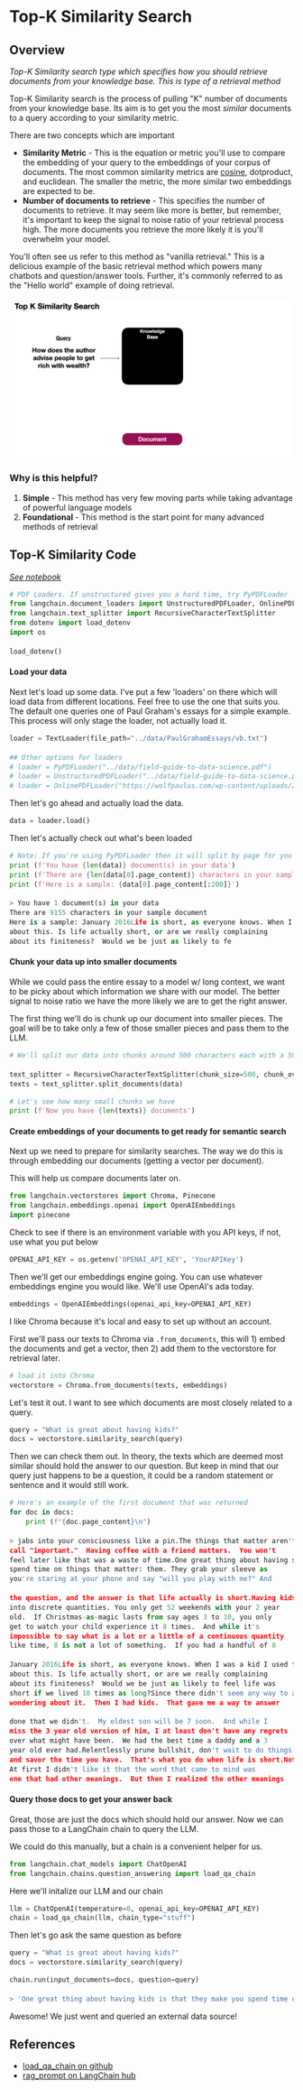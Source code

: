 # Top-K Similarity Search

<!-- {% embed url="https://youtu.be/8YtfmOqj28c" %} -->

## Overview

_Top-K Similarity search type which specifies how you should retrieve documents from your knowledge base. This is type of a retrieval method_

Top-K Similarity search is the process of pulling "K" number of documents from your knowledge base. Its aim is to get you the most _similar_ documents to a query according to your similarity metric.

There are two concepts which are important

* **Similarity Metric** - This is the equation or metric you'll use to compare the embedding of your query to the embeddings of your corpus of documents. The most common similarity metrics are [cosine](https://www.youtube.com/watch?v=e9U0QAFbfLI), dotproduct, and euclidean. The smaller the metric, the more similar two embeddings are expected to be.
* **Number of documents to retrieve** - This specifies the number of documents to retrieve. It may seem like more is better, but remember, it's important to keep the signal to noise ratio of your retrieval process high. The more documents you retrieve the more likely it is you'll overwhelm your model.

You'll often see us refer to this method as "vanilla retrieval." This is a delicious example of the basic retrieval method which powers many chatbots and question/answer tools. Further, it's commonly referred to as the "Hello world" example of doing retrieval.

![Top K Search](img/TopKSimilaritySearch.gif)

### Why is this helpful?

1. **Simple** - This method has very few moving parts while taking advantage of powerful language models
2. **Foundational** - This method is the start point for many advanced methods of retrieval

## Top-K Similarity Code

[_See notebook_](https://github.com/gkamradt/langchain-tutorials/blob/main/data\_generation/Ask%20A%20Book%20Questions.ipynb)

```python
# PDF Loaders. If unstructured gives you a hard time, try PyPDFLoader
from langchain.document_loaders import UnstructuredPDFLoader, OnlinePDFLoader, PyPDFLoader, TextLoader
from langchain.text_splitter import RecursiveCharacterTextSplitter
from dotenv import load_dotenv
import os

load_dotenv()
```

#### Load your data

Next let's load up some data. I've put a few 'loaders' on there which will load data from different locations. Feel free to use the one that suits you. The default one queries one of Paul Graham's essays for a simple example. This process will only stage the loader, not actually load it.

```python
loader = TextLoader(file_path="../data/PaulGrahamEssays/vb.txt")

## Other options for loaders 
# loader = PyPDFLoader("../data/field-guide-to-data-science.pdf")
# loader = UnstructuredPDFLoader("../data/field-guide-to-data-science.pdf")
# loader = OnlinePDFLoader("https://wolfpaulus.com/wp-content/uploads/2017/05/field-guide-to-data-science.pdf")
```

Then let's go ahead and actually load the data.

```python
data = loader.load()
```

Then let's actually check out what's been loaded

```python
# Note: If you're using PyPDFLoader then it will split by page for you already
print (f'You have {len(data)} document(s) in your data')
print (f'There are {len(data[0].page_content)} characters in your sample document')
print (f'Here is a sample: {data[0].page_content[:200]}')

> You have 1 document(s) in your data
There are 9155 characters in your sample document
Here is a sample: January 2016Life is short, as everyone knows. When I was a kid I used to wonder
about this. Is life actually short, or are we really complaining
about its finiteness?  Would we be just as likely to fe
```

#### Chunk your data up into smaller documents

While we could pass the entire essay to a model w/ long context, we want to be picky about which information we share with our model. The better signal to noise ratio we have the more likely we are to get the right answer.

The first thing we'll do is chunk up our document into smaller pieces. The goal will be to take only a few of those smaller pieces and pass them to the LLM.

```python
# We'll split our data into chunks around 500 characters each with a 50 character overlap. These are relatively small.

text_splitter = RecursiveCharacterTextSplitter(chunk_size=500, chunk_overlap=50)
texts = text_splitter.split_documents(data)
```

```python
# Let's see how many small chunks we have
print (f'Now you have {len(texts)} documents')
```

#### Create embeddings of your documents to get ready for semantic search

Next up we need to prepare for similarity searches. The way we do this is through embedding our documents (getting a vector per document).

This will help us compare documents later on.

```python
from langchain.vectorstores import Chroma, Pinecone
from langchain.embeddings.openai import OpenAIEmbeddings
import pinecone
```

Check to see if there is an environment variable with you API keys, if not, use what you put below

```python
OPENAI_API_KEY = os.getenv('OPENAI_API_KEY', 'YourAPIKey')
```

Then we'll get our embeddings engine going. You can use whatever embeddings engine you would like. We'll use OpenAI's ada today.

```python
embeddings = OpenAIEmbeddings(openai_api_key=OPENAI_API_KEY)
```

I like Chroma because it's local and easy to set up without an account.

First we'll pass our texts to Chroma via `.from_documents`, this will 1) embed the documents and get a vector, then 2) add them to the vectorstore for retrieval later.

```python
# load it into Chroma
vectorstore = Chroma.from_documents(texts, embeddings)
```

Let's test it out. I want to see which documents are most closely related to a query.

```python
query = "What is great about having kids?"
docs = vectorstore.similarity_search(query)
```

Then we can check them out. In theory, the texts which are deemed most similar should hold the answer to our question. But keep in mind that our query just happens to be a question, it could be a random statement or sentence and it would still work.

```python
# Here's an example of the first document that was returned
for doc in docs:
    print (f"{doc.page_content}\n")

> jabs into your consciousness like a pin.The things that matter aren't necessarily the ones people would
call "important."  Having coffee with a friend matters.  You won't
feel later like that was a waste of time.One great thing about having small children is that they make you
spend time on things that matter: them. They grab your sleeve as
you're staring at your phone and say "will you play with me?" And

the question, and the answer is that life actually is short.Having kids showed me how to convert a continuous quantity, time,
into discrete quantities. You only get 52 weekends with your 2 year
old.  If Christmas-as-magic lasts from say ages 3 to 10, you only
get to watch your child experience it 8 times.  And while it's
impossible to say what is a lot or a little of a continuous quantity
like time, 8 is not a lot of something.  If you had a handful of 8

January 2016Life is short, as everyone knows. When I was a kid I used to wonder
about this. Is life actually short, or are we really complaining
about its finiteness?  Would we be just as likely to feel life was
short if we lived 10 times as long?Since there didn't seem any way to answer this question, I stopped
wondering about it.  Then I had kids.  That gave me a way to answer

done that we didn't.  My oldest son will be 7 soon.  And while I
miss the 3 year old version of him, I at least don't have any regrets
over what might have been.  We had the best time a daddy and a 3
year old ever had.Relentlessly prune bullshit, don't wait to do things that matter,
and savor the time you have.  That's what you do when life is short.Notes[1]
At first I didn't like it that the word that came to mind was
one that had other meanings.  But then I realized the other meanings
```

#### Query those docs to get your answer back

Great, those are just the docs which should hold our answer. Now we can pass those to a LangChain chain to query the LLM.

We could do this manually, but a chain is a convenient helper for us.

```python
from langchain.chat_models import ChatOpenAI
from langchain.chains.question_answering import load_qa_chain
```

Here we'll initalize our LLM and our chain

```python
llm = ChatOpenAI(temperature=0, openai_api_key=OPENAI_API_KEY)
chain = load_qa_chain(llm, chain_type="stuff")
```

Then let's go ask the same question as before

```python
query = "What is great about having kids?"
docs = vectorstore.similarity_search(query)
```

```python
chain.run(input_documents=docs, question=query)

> 'One great thing about having kids is that they make you spend time on things that matter. They remind you to prioritize the important things in life, like spending quality time with them. Having kids can also bring a sense of joy and fulfillment as you watch them grow and experience new things.'
```

Awesome! We just went and queried an external data source!

## References

* [load\_qa\_chain on github](https://github.com/langchain-ai/langchain/blob/14799b139ad2a5cd78450d0c1be8bc8c78db38cf/libs/langchain/langchain/chains/question\_answering/\_\_init\_\_.py#L219)
* [rag\_prompt on LangChain hub](https://smith.langchain.com/hub/rlm/rag-prompt?organizationId=50995362-9ea0-4378-ad97-b4edae2f9f22)